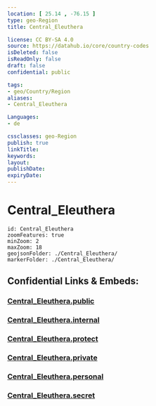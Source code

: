 ```yaml
---
location: [ 25.14 , -76.15 ] 
type: geo-Region
title: Central_Eleuthera

license: CC BY-SA 4.0
source: https://datahub.io/core/country-codes
isDeleted: false
isReadOnly: false
draft: false
confidential: public

tags:
- geo/Country/Region
aliases:
- Central_Eleuthera

Languages:
- de

cssclasses: geo-Region
publish: true
linkTitle: 
keywords: 
layout: 
publishDate: 
expiryDate: 
---
```


# Central_Eleuthera

```leaflet
id: Central_Eleuthera
zoomFeatures: true 
minZoom: 2 
maxZoom: 18
geojsonFolder: ./Central_Eleuthera/
markerFolder: ./Central_Eleuthera/
```


## Confidential Links & Embeds: 

### [Central_Eleuthera.public](/_public/\Earth\Continent\America~Caribbean\Bahamas\Districts~BahamasCentral_Eleuthera.public.md) 

### [Central_Eleuthera.internal](/_internal/\Earth\Continent\America~Caribbean\Bahamas\Districts~BahamasCentral_Eleuthera.internal.md) 

### [Central_Eleuthera.protect](/_protect/\Earth\Continent\America~Caribbean\Bahamas\Districts~BahamasCentral_Eleuthera.protect.md) 

### [Central_Eleuthera.private](/_private/\Earth\Continent\America~Caribbean\Bahamas\Districts~BahamasCentral_Eleuthera.private.md) 

### [Central_Eleuthera.personal](/_personal/\Earth\Continent\America~Caribbean\Bahamas\Districts~BahamasCentral_Eleuthera.personal.md) 

### [Central_Eleuthera.secret](/_secret/\Earth\Continent\America~Caribbean\Bahamas\Districts~BahamasCentral_Eleuthera.secret.md)


